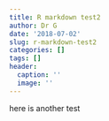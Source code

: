 ```yaml
---
title: R markdown test2
author: Dr G
date: '2018-07-02'
slug: r-markdown-test2
categories: []
tags: []
header:
  caption: ''
  image: ''
---
```


here is another test



